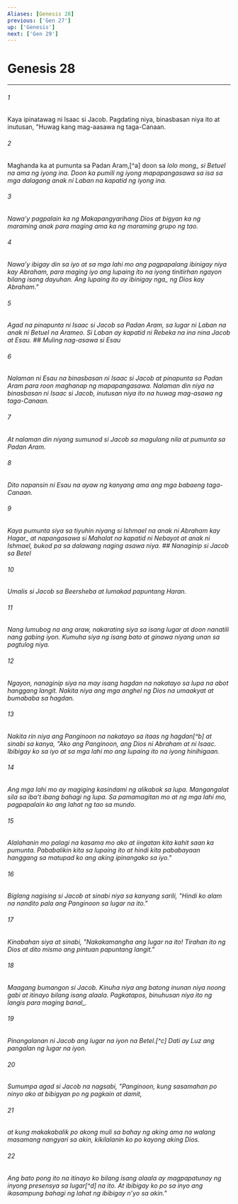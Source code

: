 ```yaml
---
Aliases: [Genesis 28]
previous: ['Gen 27']
up: ['Genesis']
next: ['Gen 29']
---
```

# Genesis 28

***






















###### 1 










Kaya ipinatawag ni Isaac si Jacob. Pagdating niya, binasbasan niya ito at inutusan, "Huwag kang mag-aasawa ng taga-Canaan. 





















###### 2 










Maghanda ka at pumunta sa Padan Aram,[^a] doon sa <i class="trans-change">lolo mong_ si Betuel na ama ng iyong ina. Doon ka pumili ng iyong mapapangasawa sa isa sa mga dalagang anak ni Laban na kapatid ng iyong ina. 





















###### 3 










Nawaʼy pagpalain ka ng Makapangyarihang Dios at bigyan ka ng maraming anak para maging ama ka ng maraming grupo ng tao. 





















###### 4 










Nawaʼy ibigay din sa iyo at sa mga lahi mo ang pagpapalang ibinigay niya kay Abraham, para maging iyo ang lupaing ito na iyong tinitirhan ngayon bilang isang dayuhan. Ang lupaing ito ay ibinigay <i class="trans-change">nga_ ng Dios kay Abraham." 





















###### 5 










Agad na pinapunta ni Isaac si Jacob sa Padan Aram, sa lugar ni Laban na anak ni Betuel na Arameo. Si Laban ay kapatid ni Rebeka na ina nina Jacob at Esau. ## Muling nag-asawa si Esau 





















###### 6 










Nalaman ni Esau na binasbasan ni Isaac si Jacob at pinapunta sa Padan Aram para roon maghanap ng mapapangasawa. Nalaman din niya na binasbasan ni Isaac si Jacob, inutusan niya ito na huwag mag-asawa ng taga-Canaan. 





















###### 7 










At nalaman din niyang sumunod si Jacob sa magulang nila at pumunta sa Padan Aram. 





















###### 8 










Dito napansin ni Esau na ayaw ng kanyang ama ang mga babaeng taga-Canaan. 





















###### 9 










Kaya pumunta siya sa tiyuhin niyang si Ishmael na anak ni Abraham <i class="trans-change">kay Hagar_ at napangasawa si Mahalat na kapatid ni Nebayot at anak ni Ishmael, bukod pa sa dalawang naging asawa niya. ## Nanaginip si Jacob sa Betel 





















###### 10 










Umalis si Jacob sa Beersheba at lumakad papuntang Haran. 





















###### 11 










Nang lumubog na ang araw, nakarating siya sa isang lugar at doon nanatili nang gabing iyon. Kumuha siya ng isang bato at ginawa niyang unan sa pagtulog niya. 





















###### 12 










Ngayon, nanaginip siya na may isang hagdan na nakatayo sa lupa na abot hanggang langit. Nakita niya ang mga anghel ng Dios na umaakyat at bumababa sa hagdan. 





















###### 13 










Nakita rin niya ang Panginoon na nakatayo sa itaas ng hagdan[^b] at sinabi sa kanya, "Ako ang Panginoon, ang Dios ni Abraham at ni Isaac. Ibibigay ko sa iyo at sa mga lahi mo ang lupaing ito na iyong hinihigaan. 





















###### 14 










Ang mga lahi mo ay magiging kasindami ng alikabok sa lupa. Mangangalat sila sa ibaʼt ibang bahagi ng lupa. Sa pamamagitan mo at ng mga lahi mo, pagpapalain ko ang lahat ng tao sa mundo. 





















###### 15 










Alalahanin mo palagi na kasama mo ako at iingatan kita kahit saan ka pumunta. Pababalikin kita sa lupaing ito at hindi kita pababayaan hanggang sa matupad ko ang aking ipinangako sa iyo." 





















###### 16 










Biglang nagising si Jacob at sinabi niya sa kanyang sarili, "Hindi ko alam na nandito pala ang Panginoon sa lugar na ito." 





















###### 17 










Kinabahan siya at sinabi, "Nakakamangha ang lugar na ito! Tirahan ito ng Dios at dito mismo ang pintuan papuntang langit." 





















###### 18 










Maagang bumangon si Jacob. Kinuha niya ang batong inunan niya noong gabi at itinayo bilang isang alaala. Pagkatapos, binuhusan niya ito ng langis <i class="trans-change">para maging banal_. 





















###### 19 










Pinangalanan ni Jacob ang lugar na iyon na Betel.[^c] Dati ay Luz ang pangalan ng lugar na iyon. 





















###### 20 










Sumumpa agad si Jacob na nagsabi, "Panginoon, kung sasamahan po ninyo ako at bibigyan po ng pagkain at damit, 





















###### 21 










at kung makakabalik po akong muli sa bahay ng aking ama na walang masamang nangyari sa akin, kikilalanin ko po kayong aking Dios. 





















###### 22 










Ang bato pong ito na itinayo ko bilang isang alaala ay magpapatunay ng inyong presensya sa lugar[^d] na ito. At ibibigay ko po sa inyo ang ikasampung bahagi ng lahat ng ibibigay nʼyo sa akin."
